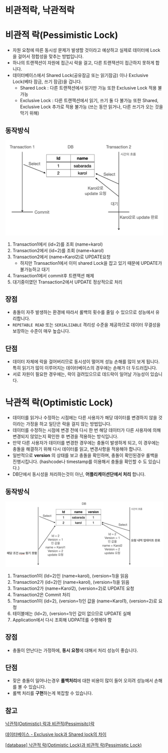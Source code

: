 # 비관적락, 낙관적락 

# 비관적 락(Pessimistic Lock)

- 자원 요청에 따른 동시성 문제가 발생할 것이라고 예상하고 실제로 데이터에 Lock을 걸어서 정합성을 맞추는 방법입니다.
- 하나의 트랜잭션이 자원에 접근시 락을 걸고, 다른 트랜잭션이 접근하지 못하게 합니다.
- 데이터베이스에서 Shared Lock(공유잠금 또는 읽기잠금) 이나 Exclusive Lock(베타 잠금, 쓰기 잠금)을 겁니다.
    - Shared Lock : 다른 트랜잭션에서 읽기만 가능 또한 Exclusive Lock 적용 불가능
    - Exclusive Lock : 다른 트랜잭션에서 읽기, 쓰기 둘 다 불가능 또한 Shared, Exclusive Lock 추가로 적용 불가능 (쓰는 동안 읽거나, 다른 쓰기가 오는 것을 막기 위해)

## 동작방식

![Untitled](./.assets/비관적락.png)

1. Transaction1에서 (id=2)를 조회 (name=karol)
2. Transaction2에서 (id=2)를 조회 (name=karol)
3. Transaction2에서 (name=Karol2)로 UPDATE요청
    - 하지만 Transaction1에서 이미 shared Lock을 잡고 있기 때문에 UPDATE가 불가능하고 대기
4. Transaction1에서 commit후 트랜잭션 해제
5. 대기중이였던 Transaction2에서 UPDATE 정상적으로 처리

## 장점

- 충돌이 자주 발생하는 환경에 따라서 롤백의 횟수를 줄일 수 있으므로 성능에서 유리합니다.
- `REPETABLE READ` 또는 `SERIALIZABLE` 격리성 수준을 제공하므로 데이터 무결성을 보장하는 수준이 매우 높습니다.

## 단점

- 데이터 자체에 락을 걸어버리므로 동시성이 떨어져 성능 손해를 많이 보게 됩니다. 특히 읽기가 많이 이루어지는 데이터베이스의 경우에는 손해가 더 두드러집니다.
- 서로 자원이 필요한 경우에는, 락이 걸려있으므로 데드락이 일어날 가능성이 있습니다.

# 낙관적 락(Optimistic Lock)

- 데이터를 읽거나 수정하는 시점에는 다른 사용자가 해당 데이터를 변경하지 않을 것이라는 가정을 하고 일단은 락을 걸지 않는 방법입니다.
- 데이터를 수정하는 시점에 변경 전에 다시 한 번 해당 데이터가 다른 사용자에 의해 변경되지 않았는지 확인한 후 변경을 적용하는 방식입니다.
- 만약 다른 사용자가 데이터를 변경한 경우에는 충돌이 발생하게 되고, 이 경우에는 충돌을 해결하기 위해 다시 데이터를 읽고, 변경사항을 적용해야 합니다.
- 일반적으로 **version** 의 상태를 보고 충돌을 확인하며, 충돌이 확인된경우 롤백을 진행시킵니다. (hashcode나 timestamp를 이용해서 충돌을 확인할 수 도 있습니다.)
- DB단에서 동시성을 처리하는것이 아닌, **어플리케이션단에서 처리** 합니다.

## 동작방식

![Untitled](./.assets/낙관적락.png)

1. Transaction1이 (Id=2)인 (name=karol), (version=1)을 읽음
2. Transaction2가 (id=2)인 (name=karol), (version=1)을 읽음
3. Transaction2가 (name=Karol2), (version=2)로 UPDATE 요청
4. Transaction2은 Commit 처리
5. Transaction1이 (id=2), (version=1)인 값을 (name=Karol1), (version=2)로 요청
6. 테이블에는 (Id=2), (version=1)인 값이 없으므로 UPDATE 실패
7. Application에서 다시 조회해 UDPATE를 수행해야 함

## 장점

- 충돌이 안난다는 가정하에, **동시 요청**에 대해서 처리 성능이 좋습니다.

## 단점

- 잦은 충돌이 일어나는경우 **롤백처리**에 대한 비용이 많이 들어 오히려 성능에서 손해를 볼 수 있습니다.
- 롤백 처리를 **구현**하는게 복잡할 수 있습니다.

## 참고

[낙관적(Optimistic) 락과 비관적(Pessimisitc)락](https://unluckyjung.github.io/db/2022/03/07/Optimistic-vs-Pessimistic-Lock/)

[데이터베이스 - Exclusive lock과 Shared lock의 차이](https://jeong-pro.tistory.com/94)

[[database] 낙관적 락(Optimistic Lock)과 비관적 락(Pessimistic Lock)](https://sabarada.tistory.com/175)

